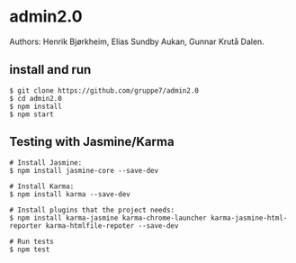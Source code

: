 # admin2.0
Authors: Henrik Bjørkheim, Elias Sundby Aukan, Gunnar Krutå Dalen.

## install and run
```
$ git clone https://github.com/gruppe7/admin2.0
$ cd admin2.0
$ npm install
$ npm start
```

## Testing with Jasmine/Karma

```
# Install Jasmine:
$ npm install jasmine-core --save-dev

# Install Karma:
$ npm install karma --save-dev

# Install plugins that the project needs:
$ npm install karma-jasmine karma-chrome-launcher karma-jasmine-html-reporter karma-htmlfile-repoter --save-dev

# Run tests
$ npm test
```
